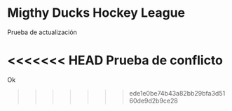 # Migthy Ducks Hockey League

Prueba de actualización

<<<<<<< HEAD
Prueba de conflicto
=======
Ok
>>>>>>> ede1e0be74b43a82bb29bfa3d5160de9d2b9ce28
